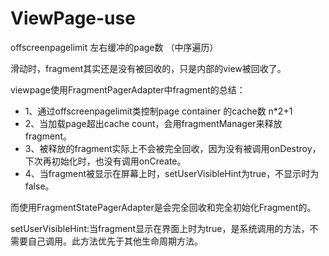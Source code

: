 # ViewPage-use

offscreenpagelimit 左右缓冲的page数 （中序遍历）

滑动时，fragment其实还是没有被回收的，只是内部的view被回收了。

viewpage使用FragmentPagerAdapter中fragment的总结：

* 1、通过offscreenpagelimit类控制page container 的cache数 n\*2+1
* 2、当加载page超出cache count，会用fragmentManager来释放fragment。
* 3、被释放的fragment实际上不会被完全回收，因为没有被调用onDestroy，下次再初始化时，也没有调用onCreate。
* 4、当fragment被显示在屏幕上时，setUserVisibleHint为true，不显示时为false。

而使用FragmentStatePagerAdapter是会完全回收和完全初始化Fragment的。

setUserVisibleHint:当fragment显示在界面上时为true，是系统调用的方法，不需要自己调用。此方法优先于其他生命周期方法。


